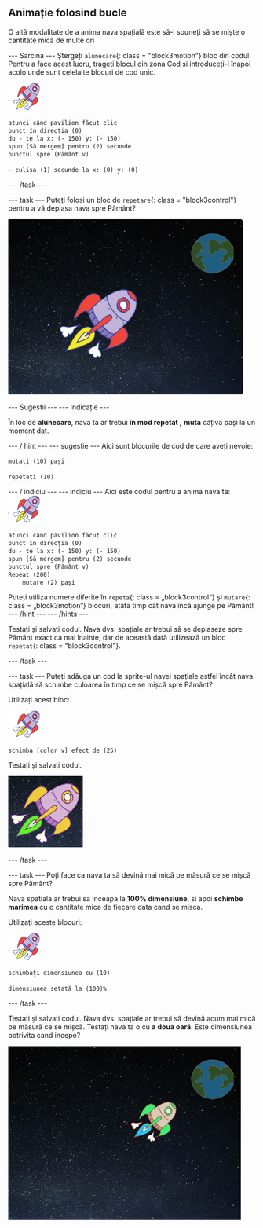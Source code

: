 ## Animație folosind bucle

O altă modalitate de a anima nava spațială este să-i spuneți să se miște o cantitate mică de multe ori

\--- Sarcina \--- Ștergeți `alunecare`{: class = "block3motion"} bloc din codul. Pentru a face acest lucru, trageți blocul din zona Cod și introduceți-l înapoi acolo unde sunt celelalte blocuri de cod unic.

![Sprite](images/sprite-spaceship.png)

```blocks3
atunci când pavilion făcut clic
punct în direcția (0)
du - te la x: (- 150) y: (- 150)
spun [Să mergem] pentru (2) secunde
punctul spre (Pământ v)

- culisa (1) secunde la x: (0) y: (0)
```

\--- /task \---

\--- task \--- Puteți folosi un bloc de `repetare`{: class = "block3control"} pentru a vă deplasa nava spre Pământ?

![Testarea unei animații pentru nava spațială](images/space-animate-stage.png)

\--- Sugestii \--- \--- Indicație \---

În loc de **alunecare**, nava ta ar trebui **în mod repetat ,** **muta** câțiva pași la un moment dat.

\--- / hint \--- \--- sugestie \--- Aici sunt blocurile de cod de care aveți nevoie:

```blocks3
mutați (10) pași

repetați (10)
```

\--- / indiciu \--- \--- indiciu \--- Aici este codul pentru a anima nava ta: ![Sprite](images/sprite-spaceship.png)

```blocks3
atunci când pavilion făcut clic
punct în direcția (0)
du - te la x: (- 150) y: (- 150)
spun [Să mergem] pentru (2) secunde
punctul spre (Pământ v)
Repeat (200)
    mutare (2) pași
```

Puteți utiliza numere diferite în `repeta`{: class = „block3control“} și `mutare`{: class = „block3motion“} blocuri, atâta timp cât nava încă ajunge pe Pământ! \--- /hint \--- \--- /hints \---

Testați și salvați codul. Nava dvs. spațiale ar trebui să se deplaseze spre Pământ exact ca mai înainte, dar de această dată utilizează un bloc `repetat`{: class = "block3control"}.

\--- /task \---

\--- task \--- Puteți adăuga un cod la sprite-ul navei spațiale astfel încât nava spațială să schimbe culoarea în timp ce se mișcă spre Pământ?

Utilizați acest bloc:

![Sprite](images/sprite-spaceship.png)

```blocks3
schimba [color v] efect de (25)
```

Testați și salvați codul.

![Testarea unei nave spatiale in schimbare de culoare](images/space-colour-test.png)

\--- /task \---

\--- task \--- Poți face ca nava ta să devină mai mică pe măsură ce se mișcă spre Pământ?

Nava spatiala ar trebui sa inceapa la **100% dimensiune**, si apoi **schimbe marimea** cu o cantitate mica de fiecare data cand se misca.

Utilizați aceste blocuri:

![Sprite](images/sprite-spaceship.png)

```blocks3
schimbați dimensiunea cu (10)

dimensiunea setată la (100)%
```

\--- /task \---

Testați și salvați codul. Nava dvs. spațiale ar trebui să devină acum mai mică pe măsură ce se mișcă. Testați nava ta o cu **a doua oară**. Este dimensiunea potrivita cand incepe?

![Testarea unei nave spațiale în scădere](images/space-size-test.png)